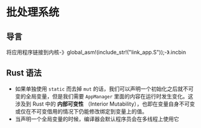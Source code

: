 # 批处理系统

## 导言

将应用程序链接到内核-》global_asm!(include_str!("link_app.S"));-》.incbin

## Rust 语法

- 如果单独使用 `static` 而去掉 `mut` 的话，我们可以声明一个初始化之后就不可变的全局变量，但是我们需要 `AppManager` 里面的内容在运行时发生变化。这涉及到 Rust 中的 **内部可变性** （Interior Mutability），也即在变量自身不可变或仅在不可变借用的情况下仍能修改绑定到变量上的值。
- 当声明一个全局变量的时候，编译器会默认程序员会在多线程上使用它